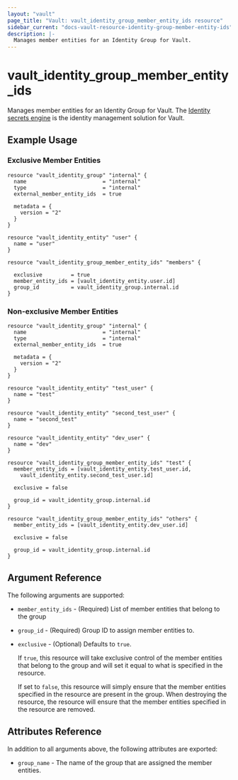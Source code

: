 ```yaml
---
layout: "vault"
page_title: "Vault: vault_identity_group_member_entity_ids resource"
sidebar_current: "docs-vault-resource-identity-group-member-entity-ids"
description: |-
  Manages member entities for an Identity Group for Vault.
---
```


# vault\_identity\_group\_member_entity_ids

Manages member entities for an Identity Group for Vault. The [Identity secrets engine](https://www.vaultproject.io/docs/secrets/identity/index.html) is the identity management solution for Vault.

## Example Usage

### Exclusive Member Entities

```hcl
resource "vault_identity_group" "internal" {
  name                        = "internal"
  type                        = "internal"
  external_member_entity_ids  = true

  metadata = {
    version = "2"
  }
}

resource "vault_identity_entity" "user" {
  name = "user"
}

resource "vault_identity_group_member_entity_ids" "members" {

  exclusive         = true
  member_entity_ids = [vault_identity_entity.user.id]
  group_id          = vault_identity_group.internal.id
}
```

### Non-exclusive Member Entities

```hcl
resource "vault_identity_group" "internal" {
  name                        = "internal"
  type                        = "internal"
  external_member_entity_ids  = true

  metadata = {
    version = "2"
  }
}

resource "vault_identity_entity" "test_user" {
  name = "test"
}

resource "vault_identity_entity" "second_test_user" {
  name = "second_test"
}

resource "vault_identity_entity" "dev_user" {
  name = "dev"
}

resource "vault_identity_group_member_entity_ids" "test" {
  member_entity_ids = [vault_identity_entity.test_user.id,
    vault_identity_entity.second_test_user.id]

  exclusive = false

  group_id = vault_identity_group.internal.id
}

resource "vault_identity_group_member_entity_ids" "others" {
  member_entity_ids = [vault_identity_entity.dev_user.id]

  exclusive = false

  group_id = vault_identity_group.internal.id
}
```

## Argument Reference

The following arguments are supported:

* `member_entity_ids` - (Required) List of member entities that belong to the group

* `group_id` - (Required) Group ID to assign member entities to.

* `exclusive` - (Optional) Defaults to `true`.

    If `true`, this resource will take exclusive control of the member entities that belong to the group and will set it equal to what is specified in the resource.

    If set to `false`, this resource will simply ensure that the member entities specified in the resource are present in the group. When destroying the resource, the resource will ensure that the member entities specified in the resource are removed.

## Attributes Reference

In addition to all arguments above, the following attributes are exported:

* `group_name` - The name of the group that are assigned the member entities.
